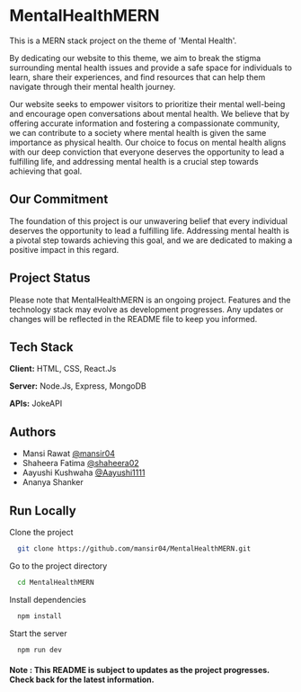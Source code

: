 
# MentalHealthMERN

This is a MERN stack project on the theme of 'Mental Health'.  

By dedicating our website to this theme, we aim to break the stigma surrounding mental health issues and provide a safe space for individuals to learn, share their experiences, and find resources that can help them navigate through their mental health journey.

Our website seeks to empower visitors to prioritize their mental well-being and encourage open conversations about mental health. We believe that by offering accurate information and fostering a compassionate community, we can contribute to a society where mental health is given the same importance as physical health. Our choice to focus on mental health aligns with our deep conviction that everyone deserves the opportunity to lead a fulfilling life, and addressing mental health is a crucial step towards achieving that goal. 
 
## Our Commitment

The foundation of this project is our unwavering belief that every individual deserves the opportunity to lead a fulfilling life. Addressing mental health is a pivotal step towards achieving this goal, and we are dedicated to making a positive impact in this regard.

## Project Status

Please note that MentalHealthMERN is an ongoing project. Features and the technology stack may evolve as development progresses. Any updates or changes will be reflected in the README file to keep you informed.
## Tech Stack

**Client:** HTML, CSS, React.Js

**Server:** Node.Js, Express, MongoDB

**APIs:** JokeAPI

## Authors

- Mansi Rawat [@mansir04](https://github.com/mansir04)
- Shaheera Fatima [@shaheera02](https://github.com/shaheera02)
- Aayushi Kushwaha [@Aayushi1111](https://github.com/Aayushi1111)
- Ananya Shanker

## Run Locally

Clone the project

```bash
  git clone https://github.com/mansir04/MentalHealthMERN.git
```

Go to the project directory

```bash
  cd MentalHealthMERN
```

Install dependencies

```bash
  npm install
```

Start the server

```bash
  npm run dev
```

#### Note : This README is subject to updates as the project progresses. Check back for the latest information.
